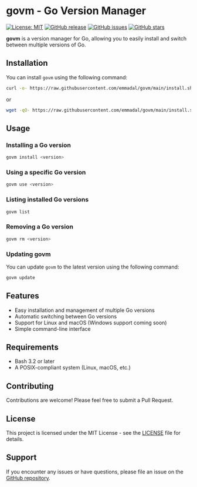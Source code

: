# govm - Go Version Manager

[![License: MIT](https://img.shields.io/badge/License-MIT-yellow.svg)](https://opensource.org/licenses/MIT)
[![GitHub release](https://img.shields.io/github/release/emmadal/govm.svg)](https://github.com/emmadal/govm/releases)
[![GitHub issues](https://img.shields.io/github/issues/emmadal/govm.svg)](https://github.com/emmadal/govm/issues)
[![GitHub stars](https://img.shields.io/github/stars/emmadal/govm.svg)](https://github.com/emmadal/govm/stargazers)

**govm** is a version manager for Go, allowing you to easily install and switch between multiple versions of Go.

## Installation

You can install `govm` using the following command:

```bash
curl -o- https://raw.githubusercontent.com/emmadal/govm/main/install.sh | bash
```

or

```bash
wget -qO- https://raw.githubusercontent.com/emmadal/govm/main/install.sh | bash
```

## Usage

### Installing a Go version

```bash
govm install <version>
```

### Using a specific Go version

```bash
govm use <version>
```

### Listing installed Go versions

```bash
govm list
```

### Removing a Go version

```bash
govm rm <version>
```

### Updating govm

You can update `govm` to the latest version using the following command:

```bash
govm update
```

## Features

- Easy installation and management of multiple Go versions
- Automatic switching between Go versions
- Support for Linux and macOS (Windows support coming soon)
- Simple command-line interface

## Requirements

- Bash 3.2 or later
- A POSIX-compliant system (Linux, macOS, etc.)

## Contributing

Contributions are welcome! Please feel free to submit a Pull Request.

## License

This project is licensed under the MIT License - see the [LICENSE](LICENSE) file for details.

## Support

If you encounter any issues or have questions, please file an issue on the [GitHub repository](https://github.com/emmadal/govm/issues).


